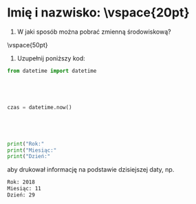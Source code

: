 # Imię i nazwisko:  \vspace{20pt}

1. W jaki sposób można pobrać zmienną środowiskową?

\vspace{50pt}

1. Uzupełnij poniższy kod:

```python
from datetime import datetime





czas = datetime.now()





print("Rok:"
print("Miesiąc:"
print("Dzień:"
```

aby drukował informację na podstawie dzisiejszej daty, np.

```bash
Rok: 2018
Miesiąc: 11
Dzień: 29
```